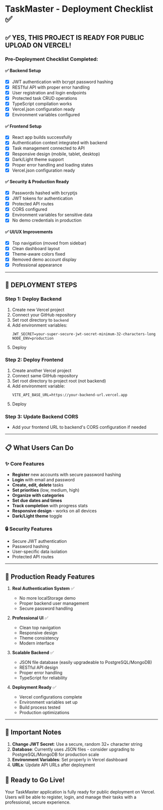 # TaskMaster - Deployment Checklist ✅

## ✅ **YES, THIS PROJECT IS READY FOR PUBLIC UPLOAD ON VERCEL!**

### Pre-Deployment Checklist Completed:

#### ✅ **Backend Setup**
- [x] JWT authentication with bcrypt password hashing
- [x] RESTful API with proper error handling
- [x] User registration and login endpoints
- [x] Protected task CRUD operations
- [x] TypeScript compilation works
- [x] Vercel.json configuration ready
- [x] Environment variables configured

#### ✅ **Frontend Setup**
- [x] React app builds successfully
- [x] Authentication context integrated with backend
- [x] Task management connected to API
- [x] Responsive design (mobile, tablet, desktop)
- [x] Dark/Light theme support
- [x] Proper error handling and loading states
- [x] Vercel.json configuration ready

#### ✅ **Security & Production Ready**
- [x] Passwords hashed with bcryptjs
- [x] JWT tokens for authentication
- [x] Protected API routes
- [x] CORS configured
- [x] Environment variables for sensitive data
- [x] No demo credentials in production

#### ✅ **UI/UX Improvements**
- [x] Top navigation (moved from sidebar)
- [x] Clean dashboard layout
- [x] Theme-aware colors fixed
- [x] Removed demo account display
- [x] Professional appearance

---

## 🚀 **DEPLOYMENT STEPS**

### **Step 1: Deploy Backend**
1. Create new Vercel project
2. Connect your GitHub repository
3. Set root directory to `backend`
4. Add environment variables:
   ```
   JWT_SECRET=your-super-secure-jwt-secret-minimum-32-characters-long
   NODE_ENV=production
   ```
5. Deploy

### **Step 2: Deploy Frontend**
1. Create another Vercel project
2. Connect same GitHub repository
3. Set root directory to project root (not backend)
4. Add environment variable:
   ```
   VITE_API_BASE_URL=https://your-backend-url.vercel.app
   ```
5. Deploy

### **Step 3: Update Backend CORS**
- Add your frontend URL to backend's CORS configuration if needed

---

## 📋 **What Users Can Do**

### ✨ **Core Features**
- **Register** new accounts with secure password hashing
- **Login** with email and password
- **Create, edit, delete** tasks
- **Set priorities** (low, medium, high)
- **Organize with categories**
- **Set due dates and times**
- **Track completion** with progress stats
- **Responsive design** - works on all devices
- **Dark/Light theme** toggle

### 🔒 **Security Features**
- Secure JWT authentication
- Password hashing
- User-specific data isolation
- Protected API routes

---

## 🎯 **Production Ready Features**

1. **Real Authentication System** ✅
   - No more localStorage demo
   - Proper backend user management
   - Secure password handling

2. **Professional UI** ✅
   - Clean top navigation
   - Responsive design
   - Theme consistency
   - Modern interface

3. **Scalable Backend** ✅
   - JSON file database (easily upgradeable to PostgreSQL/MongoDB)
   - RESTful API design
   - Proper error handling
   - TypeScript for reliability

4. **Deployment Ready** ✅
   - Vercel configurations complete
   - Environment variables set up
   - Build process tested
   - Production optimizations

---

## 🚨 **Important Notes**

1. **Change JWT Secret**: Use a secure, random 32+ character string
2. **Database**: Currently uses JSON files - consider upgrading to PostgreSQL/MongoDB for production scale
3. **Environment Variables**: Set properly in Vercel dashboard
4. **URLs**: Update API URLs after deployment

## 🎉 **Ready to Go Live!**

Your TaskMaster application is fully ready for public deployment on Vercel. Users will be able to register, login, and manage their tasks with a professional, secure experience.
